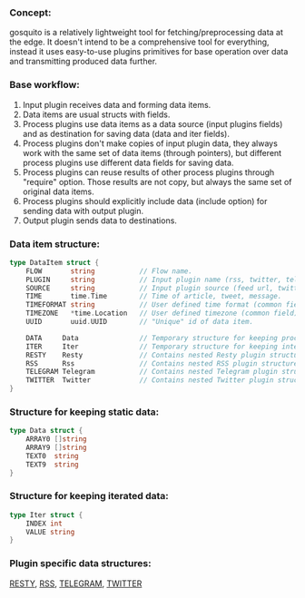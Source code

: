 ### Concept:

gosquito is a relatively lightweight tool for fetching/preprocessing data at the edge. It doesn't intend to be a comprehensive tool for everything, instead it uses easy-to-use plugins primitives for base operation over data and transmitting produced data further.

### Base workflow:

1. Input plugin receives data and forming data items.
2. Data items are usual structs with fields.
3. Process plugins use data items as a data source (input plugins fields) and as destination for saving data (data and iter fields).
4. Process plugins don't make copies of input plugin data, they always work with the same set of data items (through pointers), but different process plugins use different data fields for saving data.
5. Process plugins can reuse results of other process plugins through "require" option. Those results are not copy, but always the same set of original data items.
6. Process plugins should explicitly include data (include option) for sending data with output plugin.
7. Output plugin sends data to destinations.


### Data item structure:

```go
type DataItem struct {
	FLOW       string           // Flow name.
	PLUGIN     string           // Input plugin name (rss, twitter, telegram etc.).
	SOURCE     string           // Input plugin source (feed url, twitter channel, telegram chat etc.).
	TIME       time.Time        // Time of article, tweet, message.
	TIMEFORMAT string           // User defined time format (common field).
	TIMEZONE   *time.Location   // User defined timezone (common field).
	UUID       uuid.UUID        // "Unique" id of data item.

	DATA     Data               // Temporary structure for keeping process plugins results.
	ITER     Iter               // Temporary structure for keeping intermediate results of array objects.
	RESTY    Resty              // Contains nested Resty plugin structure.
	RSS      Rss                // Contains nested RSS plugin structure.
	TELEGRAM Telegram           // Contains nested Telegram plugin structure.
	TWITTER  Twitter            // Contains nested Twitter plugin structure.
}
```

### Structure for keeping static data:

```go
type Data struct {
	ARRAY0 []string
	ARRAY9 []string
	TEXT0  string
	TEXT9  string
}
```

### Structure for keeping iterated data:

```go
type Iter struct {
	INDEX int
	VALUE string
}
```

### Plugin specific data structures:

[RESTY](https://github.com/livelace/gosquito/blob/master/docs/plugins/multi/resty.md),
[RSS](https://github.com/livelace/gosquito/blob/master/docs/plugins/input/rss.md),
[TELEGRAM](https://github.com/livelace/gosquito/blob/master/docs/plugins/input/telegram.md),
[TWITTER](https://github.com/livelace/gosquito/blob/master/docs/plugins/input/twitter.md)
